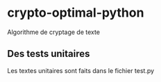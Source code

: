 # crypto-optimal-python
Algorithme de cryptage de texte
## Des tests unitaires 
Les textes unitaires sont faits dans le fichier test.py

